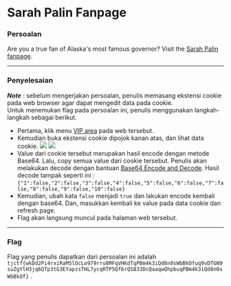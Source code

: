# Sarah Palin Fanpage

### Persoalan

Are you a true fan of Alaska's most famous governor? Visit the [Sarah Palin fanpage](https://sarah_palin_fanpage.tjctf.org/).
____________________________________

### Penyelesaian

***Note*** : sebelum mengerjakan persoalan, penulis memasang ekstensi cookie pada web browser agar dapat mengedit data pada cookie. \
Untuk menemukan flag pada persoalan ini, penulis menggunakan langkah-langkah sebagai berikut.
- Pertama, klik menu [VIP area](https://sarah_palin_fanpage.tjctf.org/exclusive) pada web tersebut. 
- Kemudian buka ekstensi cookie dipojok kanan atas, dan lihat data cookie. 
![](https://github.com/Bhaskaraa/EAS_Keamanan-Web-dan-Aplikasi_05311840000007/blob/master/Web/Sarah%20Palin%20Fanpage/flag-sarah.PNG)
![](https://github.com/Bhaskaraa/EAS_Keamanan-Web-dan-Aplikasi_05311840000007/blob/master/Web/Sarah%20Palin%20Fanpage/flag-sarah2.png)
- Value dari cookie tersebut merupakan hasil encode dengan metode Base64. Lalu, copy semua value dari cookie tersebut. Penulis akan melakukan decode dengan bantuan [Base64 Encode and Decode](https://www.base64decode.org/). 
Hasil decode tampak seperti ini : `{"1":false,"2":false,"3":false,"4":false,"5":false,"6":false,"7":false,"8":false,"9":false,"10":false}`
- Kemudian, ubah kata `false` menjadi `true` dan lakukan encode kembali dengan base64. Dan, masukkan kembali ke value pada data cookie dan refresh page.
- Flag akan langsung muncul pada halaman web tersebut.
____________________________________

### Flag

Flag yang penulis dapatkan dari persoalan ini adalah `tjctf{wkDd2Pi4rxiRaM5lOcLo979rru8MFqVHKdTqPBm4k3iQd8n0sWbBkOfuq9vDTGN9suZgYlH3jq6QTp3tG3EYapzsTHL7ycqRTP5Qf6rQSB33DcQaaqwQhpbuqPBm4k3iQd8n0sWbBkOf}` .

